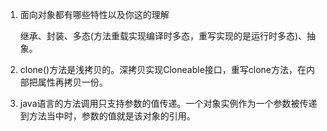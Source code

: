 1. 面向对象都有哪些特性以及你这的理解 

     继承、封装、多态(方法重载实现编译时多态，重写实现的是运行时多态)、抽象。
2. clone()方法是浅拷贝的。深拷贝实现Cloneable接口，重写clone方法，在内部把属性再拷贝一份。

3. java语言的方法调用只支持参数的值传递。一个对象实例作为一个参数被传递到方法当中时，参数的值就是该对象的引用。
     